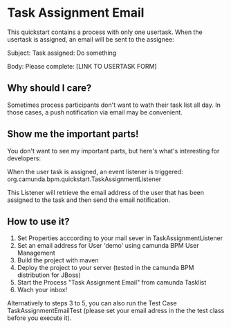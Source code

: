 # Task Assignment Email

This quickstart contains a process with only one usertask. When the usertask is assigned, an email will be sent to the assignee:

Subject: Task assigned: Do something

Body: Please complete: [LINK TO USERTASK FORM]

## Why should I care?

Sometimes process participants don't want to wath their task list all day. In those cases, a push notification via email may be convenient.

## Show me the important parts!

You don't want to see my important parts, but here's what's interesting for developers:

When the user task is assigned, an event listener is triggered: org.camunda.bpm.quickstart.TaskAssignmentListener

This Listener will retrieve the email address of the user that has been assigned to the task and then send the email notification.

## How to use it?

1. Set Properties acccording to your mail sever in TaskAssignmentListener
2. Set an email address for User 'demo' using camunda BPM User Management
3. Build the project with maven
4. Deploy the project to your server (tested in the camunda BPM distribution for JBoss)
5. Start the Process "Task Assignment Email" from camunda Tasklist
6. Wach your inbox!

Alternatively to steps 3 to 5, you can also run the Test Case TaskAssignmentEmailTest (please set your email adress in the the test class before you execute it).
